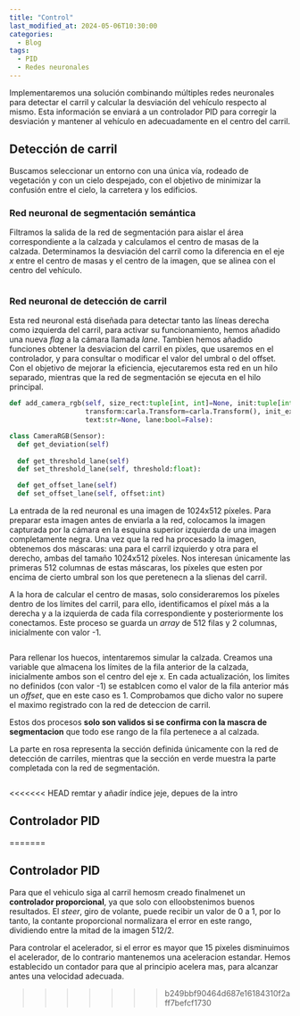 ```yaml
---
title: "Control"
last_modified_at: 2024-05-06T10:30:00
categories:
  - Blog
tags:
  - PID
  - Redes neuronales
---
```


Implementaremos una solución combinando múltiples redes neuronales para detectar el carril y calcular la desviación del vehículo respecto al mismo. Esta información se enviará a un controlador PID para corregir la desviación y mantener al vehículo en adecuadamente en el centro del carril.

## Detección de carril

Buscamos seleccionar un entorno con una única vía, rodeado de vegetación y con un cielo despejado, con el objetivo de minimizar la confusión entre el cielo, la carretera y los edificios.

### Red neuronal de segmentación semántica

Filtramos la salida de la red de segmentación para aislar el área correspondiente a la calzada y calculamos el centro de masas de la calzada. Determinamos la desviación del carril como la diferencia en el eje *x* entre el centro de masas y el centro de la imagen, que se alinea con el centro del vehículo.
<figure class="align-center" style="max-width: 100%">
  <img src="{{ site.url }}{{ site.baseurl }}/images/control/seg.png" alt="">
</figure>

### Red neuronal de detección de carril

Esta red neuronal está diseñada para detectar tanto las líneas derecha como izquierda del carril, para activar su funcionamiento, hemos añadido una nueva *flag* a la cámara llamada *lane*. Tambien hemos añadido funciones obtener la desviacion del carril en pixles, que usaremos en el controlador, y para consultar o modificar el valor del umbral o del offset. Con el objetivo de mejorar la eficiencia, ejecutaremos esta red en un hilo separado, mientras que la red de segmentación se ejecuta en el hilo principal.
```python
def add_camera_rgb(self, size_rect:tuple[int, int]=None, init:tuple[int, int]=None, seg:bool=False,
                   transform:carla.Transform=carla.Transform(), init_extra:tuple[int, int]=None,
                   text:str=None, lane:bool=False):

class CameraRGB(Sensor):  
  def get_deviation(self)
  
  def get_threshold_lane(self)
  def set_threshold_lane(self, threshold:float):

  def get_offset_lane(self)
  def set_offset_lane(self, offset:int)
```

La entrada de la red neuronal es una imagen de 1024x512 píxeles. Para preparar esta imagen antes de enviarla a la red, colocamos la imagen capturada por la cámara en la esquina superior izquierda de una imagen completamente negra. Una vez que la red ha procesado la imagen, obtenemos dos máscaras: una para el carril izquierdo y otra para el derecho, ambas del tamaño 1024x512 píxeles. Nos interesan únicamente las primeras 512 columnas de estas máscaras, los píxeles que esten por encima de cierto umbral son los que peretenecn a la slienas del carril.

A la hora de calcular el centro de masas, solo consideraremos los píxeles dentro de los límites del carril, para ello, identificamos el píxel más a la derecha y a la izquierda de cada fila correspondiente y posteriormente los conectamos. Este proceso  se guarda un *array* de 512 filas y 2 columnas, inicialmente con valor -1.
<figure class="align-center" style="max-width: 100%">
  <img src="{{ site.url }}{{ site.baseurl }}/images/control/lane.png" alt="">
</figure>

Para rellenar los huecos, intentaremos simular la calzada. Creamos una variable que almacena los límites de la fila anterior de la calzada, inicialmente ambos son el centro del eje x. En cada actualización, los limites no definidos (con valor -1) se establcen como el valor de la fila anterior más un *offset*, que en este caso es 1. Comprobamos que dicho valor no supere el maximo registrado con la red de deteccion de carril. 

Estos dos procesos **solo son validos si se confirma con la mascra de segmentacion** que todo ese rango de la fila pertenece a al calzada.

La parte en rosa representa la sección definida únicamente con la red de detección de carriles, mientras que la sección en verde muestra la parte completada con la red de segmentación.
<figure class="align-center" style="max-width: 100%">
  <img src="{{ site.url }}{{ site.baseurl }}/images/control/lane_seg.png" alt="">
</figure>

<<<<<<< HEAD
remtar y añadir índice jeje, depues de la intro

## Controlador PID
=======
## Controlador PID

Para que el vehiculo siga al carril hemosm creado finalmenet un **controlador proporcional**, ya que solo con elloobstenimos buenos resultados. El *steer*, giro de volante, puede recibir un valor de 0 a 1, por lo tanto, la contante proporcional normalizara el error en este rango, dividiendo entre la mitad de la imagen 512/2. 

Para controlar el acelerador, si el error es mayor que 15 pixeles disminuimos el acelerador, de lo contrario mantenemos una aceleracion estandar. Hemos establecido un contador para que al principio acelera mas, para alcanzar antes una velocidad adecuada.
>>>>>>> b249bbf90464d687e16184310f2aff7befcf1730
